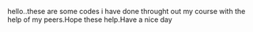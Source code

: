 hello..these are some codes i have done throught out my course with the help of my peers.Hope these help.Have a nice day
